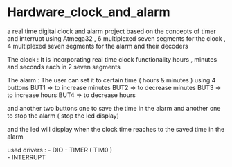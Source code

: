 # Hardware_clock_and_alarm

a real time digital clock and alarm project based on the concepts of timer and interrupt using Atmega32 , 6 multiplexed seven segments for the clock , 4 multiplexed seven segments for the alarm and their decoders 

The clock : 
It is incorporating real time clock functionality hours , minutes and seconds each in 2 seven segments

The alarm : 
The user can set it to certain time ( hours & minutes ) using 4 buttons 
 BUT1 => to increase minutes
 BUT2 => to decrease minutes
 BUT3 => to increase hours 
 BUT4 => to decrease hours 

and another two buttons one to save the time in the alarm and another one to stop the alarm ( stop the led display) 

and the led will display when the clock time reaches to the saved time in the alarm 

used drivers : 
     -     DIO 
     -     TIMER ( TIM0 )  
     -     INTERRUPT 
